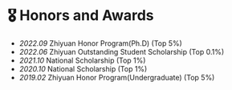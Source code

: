 # 🎖 Honors and Awards
- *2022.09* Zhiyuan Honor Program(Ph.D) (Top 5%)
- *2022.06* Zhiyuan Outstanding Student Scholarship (Top 0.1%)
- *2021.10* National Scholarship (Top 1%)
- *2020.10* National Scholarship (Top 1%)
- *2019.02* Zhiyuan Honor Program(Undergraduate) (Top 5%)
